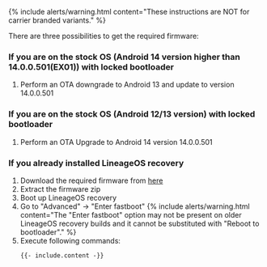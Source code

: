 {% include alerts/warning.html content="These instructions are NOT for carrier branded variants." %}

There are three possibilities to get the required firmware:

### If you are on the stock OS (Android 14 version higher than 14.0.0.501(EX01)) with locked bootloader

1. Perform an OTA downgrade to Android 13 and update to version 14.0.0.501

### If you are on the stock OS (Android 12/13 version) with locked bootloader

1. Perform an OTA Upgrade to Android 14 version 14.0.0.501

### If you already installed LineageOS recovery

1. Download the required firmware from [here](https://github.com/Realme-SM6375-devs/firmware/releases)
2. Extract the firmware zip
3. Boot up LineageOS recovery
4. Go to "Advanced" -> "Enter fastboot"
   {% include alerts/warning.html content="The \"Enter fastboot\" option may not be present on older LineageOS recovery builds and it cannot be substituted with \"Reboot to bootloader\"." %}
5. Execute following commands:
   ```
   {{- include.content -}}
   ```
